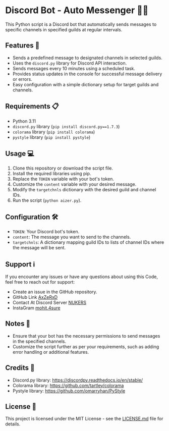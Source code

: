 # Discord Bot - Auto Messenger 🤖💬


This Python script is a Discord bot that automatically sends messages to specific channels in specified guilds at regular intervals.

## Features 🚀

- Sends a predefined message to designated channels in selected guilds.
- Uses the `discord.py` library for Discord API interaction.
- Sends messages every 10 minutes using a scheduled task.
- Provides status updates in the console for successful message delivery or errors.
- Easy configuration with a simple dictionary setup for target guilds and channels.

## Requirements 📋

- Python 3.11
- `discord.py` library (`pip install discord.py==1.7.3`)
- `colorama` library (`pip install colorama`)
- `pystyle` library (`pip install pystyle`)

## Usage 💻

1. Clone this repository or download the script file.
2. Install the required libraries using pip.
3. Replace the `TOKEN` variable with your bot's token.
4. Customize the `content` variable with your desired message.
5. Modify the `targetchnls` dictionary with the desired guild and channel IDs.
6. Run the script (`python aizer.py`).

## Configuration 🛠️

- `TOKEN`: Your Discord bot's token.
- `content`: The message you want to send to the channels.
- `targetchnls`: A dictionary mapping guild IDs to lists of channel IDs where the message will be sent.

## Support ℹ️

If you encounter any issues or have any questions about using this Code, feel free to reach out for support:

- Create an issue in the GitHub repository.
- GitHub Link [AxZeRxD](https://github.com/AxZeRxD)
- Contact At Discord Server [NUKERS](https://discord.gg/nukers)
- InstaGram [mohit.4sure](https://www.instagram.com/mohit.4sure/)

## Notes 📝

- Ensure that your bot has the necessary permissions to send messages in the specified channels.
- Customize the script further as per your requirements, such as adding error handling or additional features.

## Credits 🙌

- Discord.py library: https://discordpy.readthedocs.io/en/stable/
- Colorama library: https://github.com/tartley/colorama
- Pystyle library: https://github.com/omarryhan/PyStyle

## License 📄

This project is licensed under the MIT License - see the [LICENSE.md](LICENSE.md) file for details.
